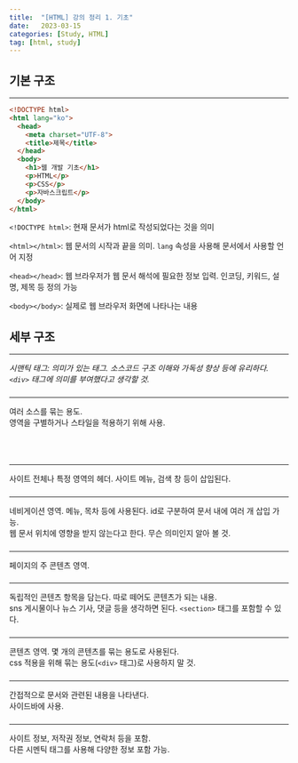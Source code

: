 ```yaml
---
title:  "[HTML] 강의 정리 1. 기초"
date:   2023-03-15
categories: [Study, HTML]
tag: [html, study]
---
```


## **기본 구조**
---

```html
<!DOCTYPE html>
<html lang="ko">
  <head>
    <meta charset="UTF-8">
    <title>제목</title>
  </head>
  <body>
    <h1>웹 개발 기초</h1>
    <p>HTML</p>
    <p>CSS</p>
    <p>자바스크립트</p>
  </body>
</html>
```

`<!DOCTYPE html>`: 현재 문서가 html로 작성되었다는 것을 의미

`<html></html>`: 웹 문서의 시작과 끝을 의미. `lang` 속성을 사용해 문서에서 사용할 언어 지정

`<head></head>`: 웹 브라우저가 웹 문서 해석에 필요한 정보 입력. 인코딩, 키워드, 설명, 제목 등 정의 가능

`<body></body>`: 실제로 웹 브라우저 화면에 나타나는 내용

## **세부 구조**
---

_시맨틱 태그: 의미가 있는 태그. 소스코드 구조 이해와 가독성 향상 등에 유리하다.<br>`<div>` 태그에 의미를 부여했다고 생각할 것._

### **<div>**
---

여러 소스를 묶는 용도.<br>
영역을 구별하거나 스타일을 적용하기 위해 사용.
### **<header>**
---

사이트 전체나 특정 영역의 헤더. 사이트 메뉴, 검색 창 등이 삽입된다.

### **<nav>**
---

네비게이션 영역. 메뉴, 목차 등에 사용된다. id로 구분하여 문서 내에 여러 개 삽입 가능.<br>
웹 문서 위치에 영향을 받지 않는다고 한다. 무슨 의미인지 알아 볼 것.

### **<main>**
---

페이지의 주 콘텐츠 영역.

### **<article>**
---

독립적인 콘텐츠 항목을 담는다. 따로 떼어도 콘텐츠가 되는 내용.<br>
sns 게시물이나 뉴스 기사, 댓글 등을 생각하면 된다.
`<section>` 태그를 포함할 수 있다.

### **<section>**
---

콘텐츠 영역. 몇 개의 콘텐츠를 묶는 용도로 사용된다.<br>
css 적용을 위해 묶는 용도(`<div>` 태그)로 사용하지 말 것.

### **<aside>**
---

간접적으로 문서와 관련된 내용을 나타낸다.<br>
사이드바에 사용.<br>

### **<footer>**
---

사이트 정보, 저작권 정보, 연락처 등을 포함.<br>
다른 시멘틱 태그를 사용해 다양한 정보 포함 가능.
